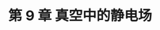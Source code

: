 # 第 9 章 真空中的静电场

<object data="第 9 章 真空中的静电场.pdf" type="application/pdf" width="150%" height="800">
    <embed src="第 9 章 真空中的静电场.pdf" type="application/pdf" />
</object>